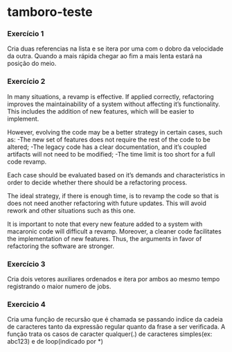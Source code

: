 # tamboro-teste

### Exercício 1
Cria duas referencias na lista e se itera por uma com o dobro da velocidade da outra. 
Quando a mais rápida chegar ao fim a mais lenta estará na posição do meio. 

### Exercício 2
In many situations, a revamp is effective. If applied correctly, refactoring improves the maintainability of a system without affecting it’s functionality. This includes the addition of new features, which will be easier to implement.

However, evolving the code may be a better strategy in certain cases, such as: 
-The new set of features does not require the rest of the code to be altered; 
-The legacy code has a clear documentation, and it’s coupled artifacts will not need to be modified;
-The time limit is too short for a full code revamp.

Each case should be evaluated based on it’s demands and characteristics in order to decide whether there should be a refactoring process. 

The ideal strategy, if there is enough time, is to revamp the code so that is does not need another refactoring with future updates. This will avoid rework and other situations such as this one. 

It is important to note that every new feature added to a system with macaronic code will difficult a revamp. Moreover, a cleaner code facilitates the implementation of new features. Thus, the arguments in favor of refactoring the software are stronger.


### Exercício 3
Cria dois vetores auxiliares ordenados e itera por ambos ao mesmo tempo registrando o maior numero de jobs.

### Exercicio 4
Cria uma função de recursão que é chamada se passando indice da cadeia de caracteres tanto da expressão regular quanto da frase a ser verificada.
A função trata os casos de caracter qualquer(.) de caracteres simples(ex: abc123) e de loop(indicado por *)
